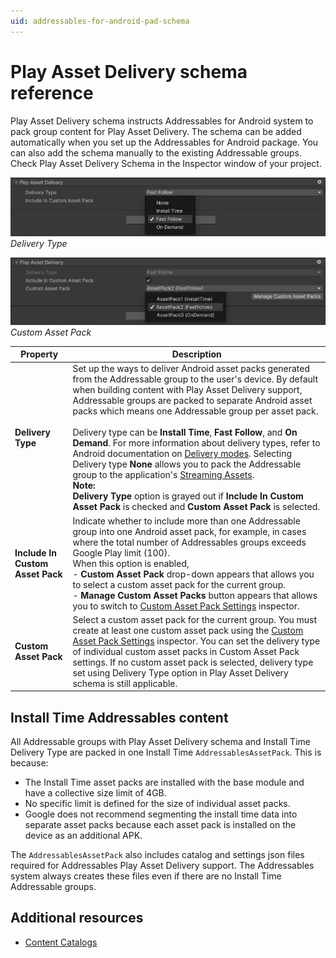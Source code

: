 ```yaml
---
uid: addressables-for-android-pad-schema
---
```


# Play Asset Delivery schema reference

Play Asset Delivery schema instructs Addressables for Android system to pack group content for Play Asset Delivery. The schema can be added automatically when you set up the Addressables for Android package. You can also add the schema manually to the existing Addressable groups. Check Play Asset Delivery Schema in the Inspector window of your project.

![Delivery Type](images/deliverytype.png) <br/> _Delivery Type_

![Custom Asset Pack](images/customassetpack.png) <br/> _Custom Asset Pack_

| **Property**| **Description** |
|---|---|
| **Delivery Type**| Set up the ways to deliver Android asset packs generated from the Addressable group to the user's device. By default when building content with Play Asset Delivery support, Addressable groups are packed to separate Android asset packs which means one Addressable group per asset pack. <br/><br/>Delivery type can be **Install Time**, **Fast Follow**, and **On Demand**. For more information about delivery types, refer to Android documentation on [Delivery modes](https://developer.android.com/guide/playcore/asset-delivery#delivery-modes). Selecting Delivery type **None** allows you to pack the Addressable group to the application's [Streaming Assets](https://docs.unity3d.com/Manual/StreamingAssets.html).<br>**Note:**<br> **Delivery Type** option is grayed out if **Include In Custom Asset Pack** is checked and **Custom Asset Pack** is selected.|
| **Include In Custom Asset Pack**| Indicate whether to include more than one Addressable group into one Android asset pack, for example, in cases where the total number of Addressables groups exceeds Google Play limit (100).<br/>When this option is enabled,<br/>- **Custom Asset Pack** drop-down appears that allows you to select a custom asset pack for the current group.<br/>- **Manage Custom Asset Packs** button appears that allows you to switch to [Custom Asset Pack Settings](custom-asset-packs-settings.md) inspector.|
| **Custom Asset Pack** | Select a custom asset pack for the current group. You must create at least one custom asset pack using the [Custom Asset Pack Settings](custom-asset-packs-settings.md) inspector. You can set the delivery type of individual custom asset packs in Custom Asset Pack settings. If no custom asset pack is selected, delivery type set using Delivery Type option in Play Asset Delivery schema is still applicable.|

## Install Time Addressables content
All Addressable groups with Play Asset Delivery schema and Install Time Delivery Type are packed in one Install Time `AddressablesAssetPack`. This is because:
- The Install Time asset packs are installed with the base module and have a collective size limit of 4GB.
- No specific limit is defined for the size of individual asset packs.
- Google does not recommend segmenting the install time data into separate asset packs because each asset pack is installed on the device as an additional APK.

The `AddressablesAssetPack` also includes catalog and settings json files required for Addressables Play Asset Delivery support. The Addressables system always creates these files even if there are no Install Time Addressable groups.

## Additional resources

* [Content Catalogs](https://docs.unity3d.com/Packages/com.unity.addressables@2.3/manual/build-content-catalogs.html)
